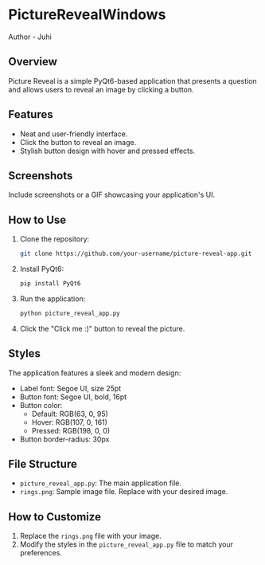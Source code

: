 # PictureRevealWindows
Author - Juhi

## Overview

Picture Reveal is a simple PyQt6-based application that presents a question and allows users to reveal an image by clicking a button.

## Features

- Neat and user-friendly interface.
- Click the button to reveal an image.
- Stylish button design with hover and pressed effects.

## Screenshots

Include screenshots or a GIF showcasing your application's UI.

## How to Use

1. Clone the repository:

    ```bash
    git clone https://github.com/your-username/picture-reveal-app.git
    ```

2. Install PyQt6:

    ```bash
    pip install PyQt6
    ```

3. Run the application:

    ```bash
    python picture_reveal_app.py
    ```

4. Click the "Click me :)" button to reveal the picture.

## Styles

The application features a sleek and modern design:

- Label font: Segoe UI, size 25pt
- Button font: Segoe UI, bold, 16pt
- Button color:
  - Default: RGB(63, 0, 95)
  - Hover: RGB(107, 0, 161)
  - Pressed: RGB(198, 0, 0)
- Button border-radius: 30px

## File Structure

- `picture_reveal_app.py`: The main application file.
- `rings.png`: Sample image file. Replace with your desired image.

## How to Customize

1. Replace the `rings.png` file with your image.
2. Modify the styles in the `picture_reveal_app.py` file to match your preferences.
